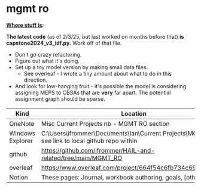 # mgmt ro

**<u>Where stuff is</u>:**

**The latest code** (as of 2/3/25, but last worked on months before that) **is capstone2024_v3_idf.py.**
Work off of that file.  
- Don't go crazy refactoring.
- Figure out what it's doing.
- Set up a toy model version by making small data files.
    - See overleaf - I wrote a tiny amount about what to do in this direction.
- And look for low-hanging fruit - it's possible the model is considering assigning MEPS to CBSAs that are **very** far apart.  The potential assignment graph should be sparse.
      

|Kind | Location |
| ----------- | ----------- |
| OneNote	| Misc Current Projects nb - MGMT RO section |
| Windows Explorer |	C:\Users\ifrommer\Documents\Ian\Current Projects\MGMT RO see link to local github repo within  |
| github | https://github.com/ifrommer/HAIL-and-related/tree/main/MGMT_RO |
| overleaf | https://www.overleaf.com/project/664f54c6fb734c69dc30250a |
| Notion |	These pages: Journal, workbook authoring, goals, [others?] |
